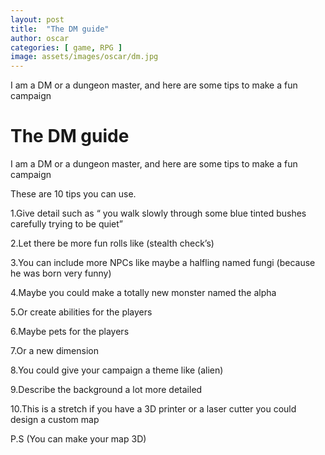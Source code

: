 ```yaml
---
layout: post
title:  "The DM guide"
author: oscar
categories: [ game, RPG ]
image: assets/images/oscar/dm.jpg
---
```

I am a DM or a dungeon master, and here are some tips to make a fun campaign

# The DM guide
I am a DM or a dungeon master, and here are some tips to make a fun campaign

These are 10 tips you can use.

1.Give detail such as “ you walk slowly through some blue tinted bushes carefully trying to be quiet”

2.Let there be more fun rolls like (stealth check’s)

3.You can include more NPCs like maybe a halfling named fungi (because he was born very funny)

4.Maybe you could make a totally new monster named the alpha

5.Or create abilities for the players

6.Maybe pets for the players

7.Or a new dimension

8.You could give your campaign a theme like (alien)

9.Describe the background a lot more detailed

10.This is a stretch if you have a 3D printer or a laser cutter you could design a custom map

P.S (You can make your map 3D)

